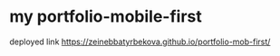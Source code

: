 # my portfolio-mobile-first

deployed link https://zeinebbatyrbekova.github.io/portfolio-mob-first/
